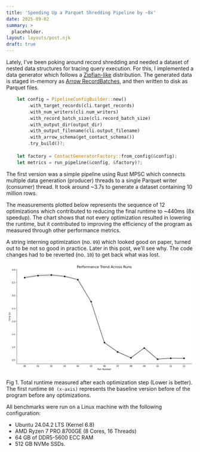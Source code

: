 ```yaml
---
title: 'Speeding Up a Parquet Shredding Pipeline by ~8x'
date: 2025-09-02
summary: >
  placeholder.
layout: layouts/post.njk
draft: true
---
```


Lately, I've been poking around record shredding and needed a dataset of nested data structures for tracing query execution. For this, I implemented a data generator which follows a [Zipfian-like] distribution. The generated data is staged in-memory as [Arrow RecordBatches], and then written to disk as Parquet files.

[Zipfian-like]: https://en.wikipedia.org/wiki/Zipf%27s_law
[Arrow RecordBatches]: https://arrow.apache.org/rust/parquet/arrow/index.html

```rust
    let config = PipelineConfigBuilder::new()
        .with_target_records(cli.target_records)
        .with_num_writers(cli.num_writers)
        .with_record_batch_size(cli.record_batch_size)
        .with_output_dir(output_dir)
        .with_output_filename(cli.output_filename)
        .with_arrow_schema(get_contact_schema())
        .try_build()?;

    let factory = ContactGeneratorFactory::from_config(&config);
    let metrics = run_pipeline(&config, &factory)?;
```

The first version was a simple pipeline using Rust MPSC which connects multiple data generation (producer) threads to a single Parquet writer (consumer) thread. It took around ~3.7s to generate a dataset containing 10 million rows. 

The measurements plotted below represents the sequence of 12 optimizations which contributed to reducing the final runtime to ~440ms (8x speedup). The chart shows that not every optimization resulted in lowering the runtime, but it contributed to improving the efficiency of the program as measured through other performance metrics. 

A string interning optimization (no. `09`) which looked good on paper, turned out to be not so good in practice. Later in this post, we'll see why. The code changes had to be reverted (no. `10`) to get back what was lost.

![Performance Trend Across Runs](img/hyperfine_trend_plot.png)
<figcaption>Fig 1. Total runtime measured after each optimization step (Lower is better). The first runtime <code>00 (x-axis)</code> represents the baseline version before of the program before any optimizations.</figcaption>

All benchmarks were run on a Linux machine with the following configuration: 
- Ubuntu 24.04.2 LTS (Kernel 6.8)
- AMD Ryzen 7 PRO 8700GE (8 Cores, 16 Threads)
- 64 GB of DDR5-5600 ECC RAM
- 512 GB NVMe SSDs.

